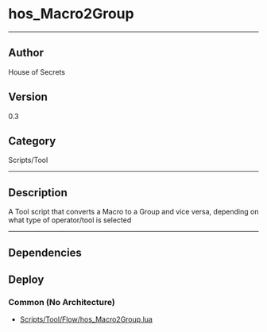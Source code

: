 # hos_Macro2Group
___

## Author
House of Secrets

## Version
0.3

## Category
Scripts/Tool

___

## Description
<p>A Tool script that converts a Macro to a Group and vice versa, depending on what type of operator/tool is selected</p>

	

___

## Dependencies

## Deploy

### Common (No Architecture)

<ul>
<li><a href="https://gitlab.com/WeSuckLess/Reactor/-/blob/master/Atoms/com.HouseOfSecrets.hos_Macro2Group/Scripts/Tool/Flow/hos_Macro2Group.lua?ref_type=heads">Scripts/Tool/Flow/hos_Macro2Group.lua</a></li>
</ul>

